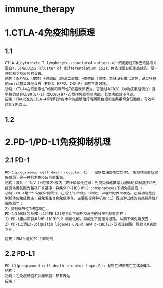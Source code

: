 # immune_therapy
# 1.CTLA-4免疫抑制原理
## 1.1
    CTLA-4(cytotoxic T lymphocyte-associated antigen-4):细胞毒性T淋巴细胞相关蛋白4，又名CD152（cluster of differentiation 152)，免疫球蛋白超家族成员，是一种抑制免疫反应的蛋白。
    结构：胞外V区（单体）+跨膜区（同源二聚物）+胞内区（单体，本身没有催化活性，通过特殊的motif募集其他蛋白（PIK3、HPP2、CH2-P）调控下游通路。
    功能：CTLA4在细胞毒性T细胞和调节性T细胞表面表达，它通过与CD28（为免疫激活蛋白）竞争性的结合CD80(B7-1）或CD86(B7-2)发挥免疫抑制功能。其他功能暂不详述。
    应用：FDA批准的CTLA-4抑制剂伊皮木单抗能够治疗晚期黑色瘤和经典霍奇金细胞瘤，有效率达到80%以上。
## 1.2 
# 2.PD-1/PD-L1免疫抑制机理
## 2.1 PD-1
    PD-1(programmed cell death receptor-1) : 程序性细胞死亡受体1，免疫球蛋白超家族成员，是一种抑制免疫反应的蛋白。
    结构：膜外（ IgV )+跨膜区+膜内（两个磷酸化位点：免疫受体酪氨酸为基础的抑制基序和免疫受体酪氨酸为基础开关基序，募集SHP-1和SHP-2 phosphatases下调免疫反应 ）
    功能：PD-1是一个免疫抑制蛋白，在活化的T细胞、B细胞、巨噬细胞表面表达。正常功能是控制机体的免疫稳态，避免发生自身免疫事件，主要包括两种机制：1）促进淋巴结的抗原特异性T细胞凋亡；
    2）抑制调节性T细胞凋亡。
    PD-1与配体(包括PD-L1和PD-L2)结合后下调免疫反应的分子机制有两种：
    1）PD-1膜内区募集SHP-1和SHP-2 磷酸化酶，磷酸化下游信号通路，从而下调免疫反应；
    2）PD-1上调E3-ubiquitin ligases CBL-b and c-CBL(E3-泛素连接酶）引发TCR表达下调。

    应用：FDA批准的PD-1抑制剂
## 2.2 PD-L1
    PD-L1(programmed cell death receptor-ligand1): 程序性细胞死亡受体配体1。
    结构：
    功能：在免疫细胞和肿瘤细胞中都有表达
    应用：
